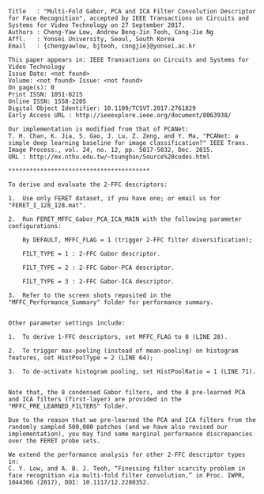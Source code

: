 
	Title   : "Multi-Fold Gabor, PCA and ICA Filter Convolution Descriptor for Face Recognition", accepted by IEEE Transactions on Circuits and Systems for Video Technology on 27 September 2017. 
	Authors : Cheng-Yaw Low, Andrew Beng-Jin Teoh, Cong-Jie Ng
	Affl.   : Yonsei University, Seoul, South Korea
	Email   : {chengyawlow, bjteoh, congjie}@yonsei.ac.kr

	This paper appears in: IEEE Transactions on Circuits and Systems for Video Technology 
	Issue Date: <not found>
	Volume: <not found> Issue: <not found>
	On page(s): 0
	Print ISSN: 1051-8215
	Online ISSN: 1558-2205
	Digital Object Identifier: 10.1109/TCSVT.2017.2761829
	Early Access URL : http://ieeexplore.ieee.org/document/8063938/

	Our implementation is modified from that of PCANet:
	T. H. Chan, K. Jia, S. Gao, J. Lu, Z. Zeng, and Y. Ma, "PCANet: a simple deep learning baseline for image classification?" IEEE Trans. Image Process., vol. 24, no. 12, pp. 5017-5032, Dec. 2015.
	URL : http://mx.nthu.edu.tw/~tsunghan/Source%20codes.html
		
	****************************************

	To derive and evaluate the 2-FFC descriptors:

	1. 	Use only FERET dataset, if you have one; or email us for "FERET_I_128_128.mat".

	2. 	Run FERET_MFFC_Gabor_PCA_ICA_MAIN with the following parameter configurations:
	
		By DEFAULT, MFFC_FLAG = 1 (trigger 2-FFC filter diversification);
		
		FILT_TYPE = 1 : 2-FFC Gabor descriptor.
		
		FILT_TYPE = 2 : 2-FFC Gabor-PCA descriptor.
		
		FILT_TYPE = 3 : 2-FFC Gabor-ICA descriptor.
		
	3.	Refer to the screen shots reposited in the "MFFC_Performance_Summary" folder for performance summary.
		
		
	Other parameter settings include:
	
	1. 	To derive 1-FFC descriptors, set MFFC_FLAG to 0 (LINE 28).
	
	2. 	To trigger max-pooling (instead of mean-pooling) on histogram features, set HistPoolType = 2 (LINE 64);
	
	3. 	To de-activate histogram pooling, set HistPoolRatio = 1 (LINE 71).
	
	
	Note that, the 8 condensed Gabor filters, and the 8 pre-learned PCA and ICA filters (first-layer) are provided in the "MFFC_PRE_LEARNED_FILTERS" folder.
	
	Due to the reason that we pre-learned the PCA and ICA filters from the randomly sampled 500,000 patches (and we have also revised our implementation), you may find some marginal performance discrepancies over the FERET probe sets.
	
	We extend the performance analysis for other 2-FFC descriptor types in:
	C. Y. Low, and A. B. J. Teoh, “Finessing filter scarcity problem in face recognition via multi-fold filter convolution,” in Proc. IWPR, 104430G (2017), DOI: 10.1117/12.2280352.
	
